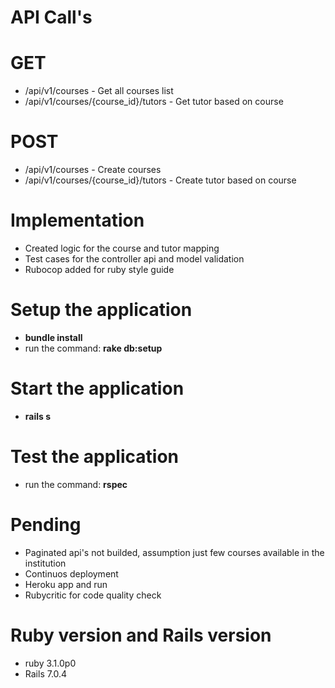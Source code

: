 # API Call's
  # GET
  - /api/v1/courses - Get all courses list
  - /api/v1/courses/{course_id}/tutors - Get tutor based on course

  # POST
  - /api/v1/courses - Create courses
  - /api/v1/courses/{course_id}/tutors - Create tutor based on course


# Implementation
  - Created logic for the course and tutor mapping
  - Test cases for the controller api and model validation
  - Rubocop added for ruby style guide

# Setup the application
  - **bundle install**
  - run the command: **rake db:setup**

# Start the application
  - **rails s**

# Test the application
  - run the command: **rspec**

# Pending
  - Paginated api's not builded, assumption just few courses available in the institution
  - Continuos deployment
  - Heroku app and run
  - Rubycritic for code quality check

# Ruby version and Rails version
  - ruby 3.1.0p0
  - Rails 7.0.4
